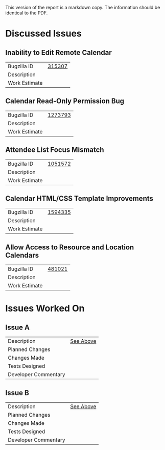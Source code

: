 This version of the report is a markdown copy. The information should be identical to the PDF. 

# Discussed Issues

## Inability to Edit Remote Calendar

| | |
| --- | --- |
| Bugzilla ID | [315307](https://bugzilla.mozilla.org/show_bug.cgi?id=315307) |
| Description | |
| Work Estimate | |

## Calendar Read-Only Permission Bug

| | |
| --- | --- |
| Bugzilla ID | [1273793](https://bugzilla.mozilla.org/show_bug.cgi?id=1273793) |
| Description | |
| Work Estimate | |

## Attendee List Focus Mismatch

| | |
| --- | --- |
| Bugzilla ID | [1051572](https://bugzilla.mozilla.org/show_bug.cgi?id=1051572) |
| Description | |
| Work Estimate | |

## Calendar HTML/CSS Template Improvements

| | |
| --- | --- |
| Bugzilla ID | [1594335](https://bugzilla.mozilla.org/show_bug.cgi?id=1594335) |
| Description | |
| Work Estimate | |

## Allow Access to Resource and Location Calendars

| | |
| --- | --- |
| Bugzilla ID | [481021](https://bugzilla.mozilla.org/show_bug.cgi?id=481021) |
| Description | |
| Work Estimate | |

# Issues Worked On

## Issue A

| | |
| --- | --- |
| Description | [See Above](#discussed-issues) |
| Planned Changes | |
| Changes Made | |
| Tests Designed | |
| Developer Commentary | |

## Issue B

| | |
| --- | --- |
| Description | [See Above](#discussed-issues) |
| Planned Changes | |
| Changes Made | |
| Tests Designed | |
| Developer Commentary | |
